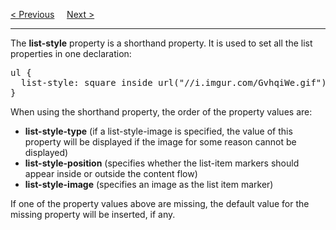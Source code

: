 <a href="/CSS/Lists/RemoveDefault.md">&lt; Previous</a>
&nbsp;&nbsp;&nbsp;
<a href="/CSS/Lists/Styling.md">Next &gt;</a>
<hr>
The <b>list-style</b> property is a shorthand property. It is used to set all the list properties in one declaration:
<pre>
ul {
  list-style: square inside url("//i.imgur.com/GvhqiWe.gif");
}
</pre>
When using the shorthand property, the order of the property values are:
<ul>
<li><b>list-style-type</b> (if a list-style-image is specified, the value of this property will be displayed if the image for some reason cannot be displayed)</li>
<li><b>list-style-position</b> (specifies whether the list-item markers should appear inside or outside the content flow)</li>
<li><b>list-style-image</b> (specifies an image as the list item marker)</li>
</ul>
If one of the property values above are missing, the default value for the missing property will be inserted, if any.
